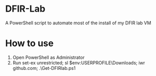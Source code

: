 # DFIR-Lab
A PowerShell script to automate most of the install of my DFIR lab VM

# How to use
1. Open PowerShell as Administrator
2. Run set-ex unrestricted; sl $env:USERPROFILE\Downloads\; iwr github.com; .\Get-DFIRlab.ps1
